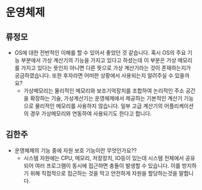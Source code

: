 # 운영체제



## 류정모
- OS에 대한 전반적인 이해를 할 수 있어서 좋았던 것 같습니다. 혹시 OS의 주요 기능 부분에서 가상 계산기의 기능을 가지고 있다고 하셨는데 이 부분은 가상 메모리를 가지고 있다는 뜻인지 아니면 다른 뜻으로 가상 계산기라는 것이 존재하는지가 궁금하였습니다. 또한 후자라면 어떠한 상황에서 사용되는지 알려주실 수 있을까요? 
  - 가상메모리는 물리적인 메모리와 보조기억장치를 조합하여 논리적인 주소 공간을 확장하는 기술, 가상계산기는 운영체제에서 제공하는 기본적인 계산기 기능으로 물리적인 메모리를 사용하지 않습니다. 일부 고급 계산기의 어플리케이션의 경우 가상메모리와 연동하여 사용되기도 한다고 합니다.

## 김한주
- 운영체제의 기능 중에 자원 보호 기능이란 무엇인가요??
  - 시스템 자원에는 CPU, 메모리, 저장장치, IO등이 있는데 시스템 전체에서 공유되어 여러 프로그램이 동시에 접근하면 충돌이 발생할 수 있습니다. 이를 방지하기 위해 직접적으로 접근하는 것을 막고 안전하게 자원을 할당하는것을 말합니다.
